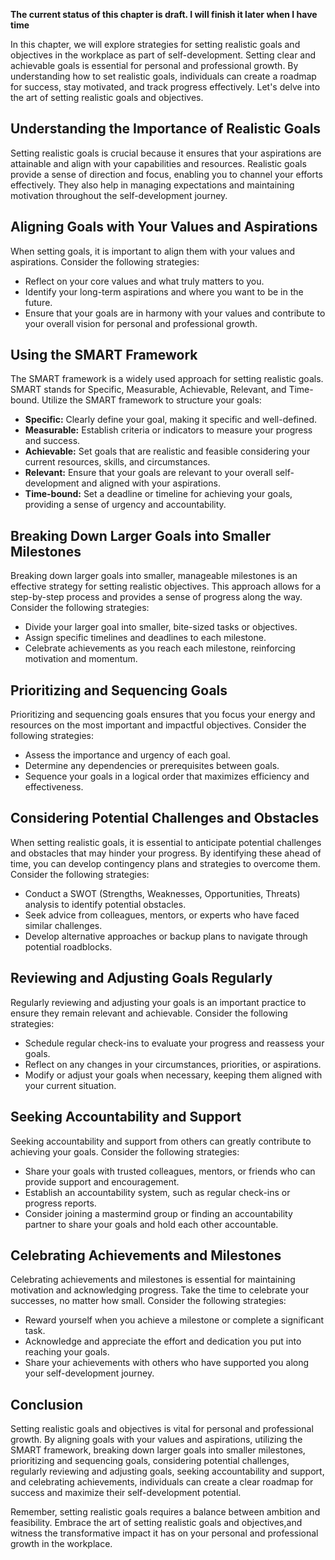 **The current status of this chapter is draft. I will finish it later when I have time**

In this chapter, we will explore strategies for setting realistic goals and objectives in the workplace as part of self-development. Setting clear and achievable goals is essential for personal and professional growth. By understanding how to set realistic goals, individuals can create a roadmap for success, stay motivated, and track progress effectively. Let's delve into the art of setting realistic goals and objectives.

Understanding the Importance of Realistic Goals
-----------------------------------------------

Setting realistic goals is crucial because it ensures that your aspirations are attainable and align with your capabilities and resources. Realistic goals provide a sense of direction and focus, enabling you to channel your efforts effectively. They also help in managing expectations and maintaining motivation throughout the self-development journey.

Aligning Goals with Your Values and Aspirations
-----------------------------------------------

When setting goals, it is important to align them with your values and aspirations. Consider the following strategies:

* Reflect on your core values and what truly matters to you.
* Identify your long-term aspirations and where you want to be in the future.
* Ensure that your goals are in harmony with your values and contribute to your overall vision for personal and professional growth.

Using the SMART Framework
-------------------------

The SMART framework is a widely used approach for setting realistic goals. SMART stands for Specific, Measurable, Achievable, Relevant, and Time-bound. Utilize the SMART framework to structure your goals:

* **Specific:** Clearly define your goal, making it specific and well-defined.
* **Measurable:** Establish criteria or indicators to measure your progress and success.
* **Achievable:** Set goals that are realistic and feasible considering your current resources, skills, and circumstances.
* **Relevant:** Ensure that your goals are relevant to your overall self-development and aligned with your aspirations.
* **Time-bound:** Set a deadline or timeline for achieving your goals, providing a sense of urgency and accountability.

Breaking Down Larger Goals into Smaller Milestones
--------------------------------------------------

Breaking down larger goals into smaller, manageable milestones is an effective strategy for setting realistic objectives. This approach allows for a step-by-step process and provides a sense of progress along the way. Consider the following strategies:

* Divide your larger goal into smaller, bite-sized tasks or objectives.
* Assign specific timelines and deadlines to each milestone.
* Celebrate achievements as you reach each milestone, reinforcing motivation and momentum.

Prioritizing and Sequencing Goals
---------------------------------

Prioritizing and sequencing goals ensures that you focus your energy and resources on the most important and impactful objectives. Consider the following strategies:

* Assess the importance and urgency of each goal.
* Determine any dependencies or prerequisites between goals.
* Sequence your goals in a logical order that maximizes efficiency and effectiveness.

Considering Potential Challenges and Obstacles
----------------------------------------------

When setting realistic goals, it is essential to anticipate potential challenges and obstacles that may hinder your progress. By identifying these ahead of time, you can develop contingency plans and strategies to overcome them. Consider the following strategies:

* Conduct a SWOT (Strengths, Weaknesses, Opportunities, Threats) analysis to identify potential obstacles.
* Seek advice from colleagues, mentors, or experts who have faced similar challenges.
* Develop alternative approaches or backup plans to navigate through potential roadblocks.

Reviewing and Adjusting Goals Regularly
---------------------------------------

Regularly reviewing and adjusting your goals is an important practice to ensure they remain relevant and achievable. Consider the following strategies:

* Schedule regular check-ins to evaluate your progress and reassess your goals.
* Reflect on any changes in your circumstances, priorities, or aspirations.
* Modify or adjust your goals when necessary, keeping them aligned with your current situation.

Seeking Accountability and Support
----------------------------------

Seeking accountability and support from others can greatly contribute to achieving your goals. Consider the following strategies:

* Share your goals with trusted colleagues, mentors, or friends who can provide support and encouragement.
* Establish an accountability system, such as regular check-ins or progress reports.
* Consider joining a mastermind group or finding an accountability partner to share your goals and hold each other accountable.

Celebrating Achievements and Milestones
---------------------------------------

Celebrating achievements and milestones is essential for maintaining motivation and acknowledging progress. Take the time to celebrate your successes, no matter how small. Consider the following strategies:

* Reward yourself when you achieve a milestone or complete a significant task.
* Acknowledge and appreciate the effort and dedication you put into reaching your goals.
* Share your achievements with others who have supported you along your self-development journey.

Conclusion
----------

Setting realistic goals and objectives is vital for personal and professional growth. By aligning goals with your values and aspirations, utilizing the SMART framework, breaking down larger goals into smaller milestones, prioritizing and sequencing goals, considering potential challenges, regularly reviewing and adjusting goals, seeking accountability and support, and celebrating achievements, individuals can create a clear roadmap for success and maximize their self-development potential.

Remember, setting realistic goals requires a balance between ambition and feasibility. Embrace the art of setting realistic goals and objectives,and witness the transformative impact it has on your personal and professional growth in the workplace.
